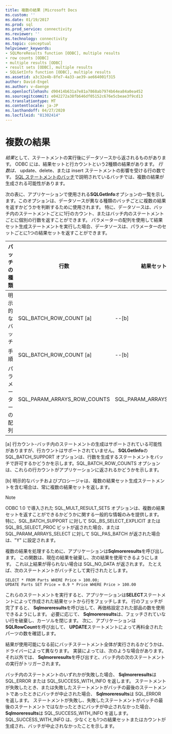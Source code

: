 ```yaml
---
title: 複数の結果 |Microsoft Docs
ms.custom: ''
ms.date: 01/19/2017
ms.prod: sql
ms.prod_service: connectivity
ms.reviewer: ''
ms.technology: connectivity
ms.topic: conceptual
helpviewer_keywords:
- SQLMoreResults function [ODBC], multiple results
- row counts [ODBC]
- multiple results [ODBC]
- result sets [ODBC], multiple results
- SQLGetInfo function [ODBC], multiple results
ms.assetid: a3c32e4b-8fe7-4a33-ae39-ae664001f315
author: David-Engel
ms.author: v-daenge
ms.openlocfilehash: d90414b631a7e81a7868ab7974b64ea84a0ea452
ms.sourcegitcommit: e042272a38fb646df05152c676e5cbeae3f9cd13
ms.translationtype: MT
ms.contentlocale: ja-JP
ms.lasthandoff: 04/27/2020
ms.locfileid: "81302414"
---
```

# <a name="multiple-results"></a>複数の結果
*結果*として、ステートメントの実行後にデータソースから返されるものがあります。 ODBC には、結果セットと行カウントという2種類の結果があります。 *行数は、* update、delete、または insert ステートメントの影響を受ける行の数です。 [SQL ステートメントのバッチ](../../../odbc/reference/develop-app/batches-of-sql-statements.md)で説明されているバッチでは、複数の結果が生成される可能性があります。  
  
 次の表に、アプリケーションで使用される**SQLGetInfo**オプションの一覧を示します。このオプションは、データソースが異なる種類のバッチごとに複数の結果を返すかどうかを判断するために使用されます。 特に、データソースは、バッチ内のステートメントごとに1行のカウント、またはバッチ内のステートメントごとに個別の行数を返すことができます。 パラメーターの配列を使用して結果セット生成ステートメントを実行した場合、データソースは、パラメーターのセットごとに1つの結果セットを返すことができます。  
  
|バッチの種類|行数|結果セット|  
|----------------|----------------|-----------------|  
|明示的なバッチ|SQL_BATCH_ROW_COUNT [a]|--[b]|  
|手順|SQL_BATCH_ROW_COUNT [a]|--[b]|  
|パラメーターの配列|SQL_PARAM_ARRAYS_ROW_COUNTS|SQL_PARAM_ARRAYS_SELECTS|  
  
 [a] 行カウント-バッチ内のステートメントの生成はサポートされている可能性がありますが、行カウントはサポートされていません。 **SQLGetInfo**の SQL_BATCH_SUPPORT オプションは、行数を生成するステートメントをバッチで許可するかどうかを示します。SQL_BATCH_ROW_COUNTS オプションは、これらの行カウントがアプリケーションに返されるかどうかを示します。  
  
 [b] 明示的なバッチおよびプロシージャは、複数の結果セット生成ステートメントを含む場合は、常に複数の結果セットを返します。  
  
> [!NOTE]  
>  ODBC 1.0 で導入された SQL_MULT_RESULT_SETS オプションは、複数の結果セットを返すことができるかどうかに関する一般的な情報のみを提供します。 特に、SQL_BATCH_SUPPORT に対して SQL_BS_SELECT_EXPLICIT または SQL_BS_SELECT_PROC ビットが返された場合、または SQL_PARAM_ARRAYS_SELECT に対して SQL_PAS_BATCH が返された場合は、"Y" に設定されます。  
  
 複数の結果を処理するために、アプリケーションは**Sqlmoreresults**を呼び出します。 この関数は、現在の結果を破棄し、次の結果を使用できるようにします。 これ以上結果が得られない場合は SQL_NO_DATA が返されます。 たとえば、次のステートメントがバッチとして実行されたとします。  
  
```  
SELECT * FROM Parts WHERE Price > 100.00;  
UPDATE Parts SET Price = 0.9 * Price WHERE Price > 100.00  
```  
  
 これらのステートメントを実行すると、アプリケーションは**SELECT**ステートメントによって作成された結果セットから行をフェッチします。 行のフェッチが完了すると、 **Sqlmoreresults**を呼び出して、再価格設定された部品の数を使用できるようにします。 必要に応じて、 **Sqlmoreresults**は、フェッチされていない行を破棄し、カーソルを閉じます。 次に、アプリケーションは**SQLRowCount**を呼び出して、 **UPDATE**ステートメントによって再料金されたパーツの数を確認します。  
  
 結果が使用可能になる前にバッチステートメント全体が実行されるかどうかは、ドライバーによって異なります。 実装によっては、次のような場合があります。それ以外では、 **Sqlmoreresults**を呼び出すと、バッチ内の次のステートメントの実行がトリガーされます。  
  
 バッチ内のステートメントのいずれかが失敗した場合、 **Sqlmoreresults**は SQL_ERROR または SQL_SUCCESS_WITH_INFO を返します。 ステートメントが失敗したとき、または失敗したステートメントがバッチの最後のステートメントであったときにバッチが中止された場合、 **Sqlmoreresults**は SQL_ERROR を返します。 ステートメントが失敗し、失敗したステートメントがバッチの最後のステートメントではなかったときにバッチが中止されなかった場合、 **Sqlmoreresults**は SQL_SUCCESS_WITH_INFO を返します。 SQL_SUCCESS_WITH_INFO は、少なくとも1つの結果セットまたはカウントが生成され、バッチが中止されなかったことを示します。
